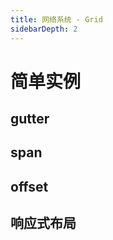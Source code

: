 ```yaml
---
title: 网络系统 - Grid 
sidebarDepth: 2
---
```

# 简单实例 

<gird-gird-demo></gird-gird-demo>

gutter 
---

<gird-gird-gutter></gird-gird-gutter>

span
---

<gird-gird-span></gird-gird-span>

offset
---

<gird-gird-offset></gird-gird-offset>

响应式布局
---

<gird-gird-responsive></gird-gird-responsive>
